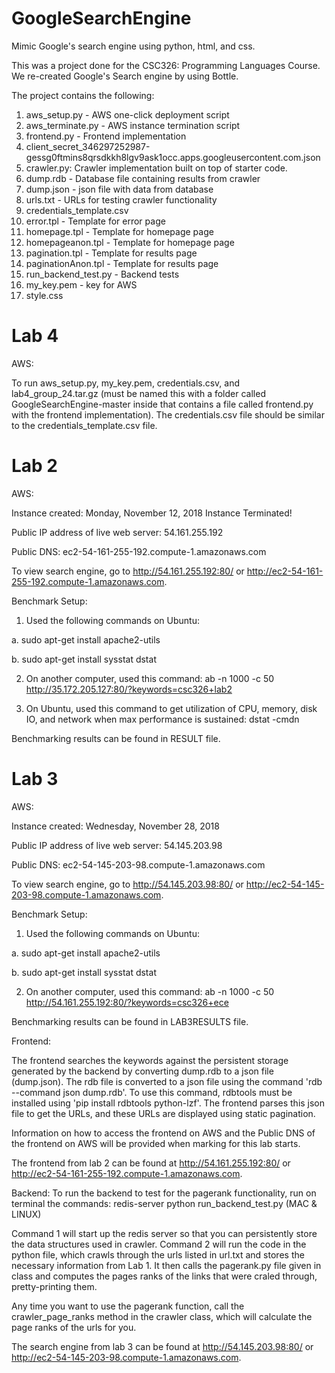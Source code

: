 # GoogleSearchEngine

Mimic Google's search engine using python, html, and css.

This was a project done for the CSC326: Programming Languages Course.
We re-created Google's Search engine by using Bottle.

The project contains the following:

1. aws_setup.py - AWS one-click deployment script
2. aws_terminate.py - AWS instance termination script
3. frontend.py - Frontend implementation 
4. client_secret_346297252987-gessg0ftmins8qrsdkkh8lgv9ask1occ.apps.googleusercontent.com.json
5. crawler.py: Crawler implementation built on top of starter code.
6. dump.rdb - Database file containing results from crawler
7. dump.json - json file with data from database 
8. urls.txt - URLs for testing crawler functionality
9. credentials_template.csv
10. error.tpl - Template for error page 
11. homepage.tpl - Template for homepage page 
12. homepageanon.tpl - Template for homepage page 
13. pagination.tpl - Template for results page 
14. paginationAnon.tpl - Template for results page 
15. run_backend_test.py - Backend tests
16. my_key.pem - key for AWS
17. style.css

# Lab 4

AWS:

To run aws_setup.py, my_key.pem, credentials.csv, and lab4_group_24.tar.gz (must be named this with a folder called GoogleSearchEngine-master inside that contains a file called frontend.py with the frontend implementation). The credentials.csv file should be similar to the credentials_template.csv file. 

# Lab 2

AWS:

Instance created: Monday, November 12, 2018
Instance Terminated!

Public IP address of live web server: 54.161.255.192

Public DNS: ec2-54-161-255-192.compute-1.amazonaws.com   

To view search engine, go to http://54.161.255.192:80/ or http://ec2-54-161-255-192.compute-1.amazonaws.com.

Benchmark Setup:

1. Used the following commands on Ubuntu:

a. sudo apt-get install apache2-utils

b. sudo apt-get install sysstat dstat

2. On another computer, used this command: ab -n 1000 -c 50 http://35.172.205.127:80/?keywords=csc326+lab2

3. On Ubuntu, used this command to get utilization of CPU, memory, disk IO,
   and network when max performance is sustained: dstat -cmdn

Benchmarking results can be found in RESULT file.

# Lab 3

AWS:

Instance created: Wednesday, November 28, 2018

Public IP address of live web server: 54.145.203.98

Public DNS: ec2-54-145-203-98.compute-1.amazonaws.com 

To view search engine, go to http://54.145.203.98:80/ or http://ec2-54-145-203-98.compute-1.amazonaws.com.

Benchmark Setup:

1. Used the following commands on Ubuntu:

a. sudo apt-get install apache2-utils

b. sudo apt-get install sysstat dstat

2. On another computer, used this command: ab -n 1000 -c 50 http://54.161.255.192:80/?keywords=csc326+ece

Benchmarking results can be found in LAB3RESULTS file.

Frontend:

The frontend searches the keywords against the persistent storage generated by the backend by converting dump.rdb to a json file (dump.json). The rdb file is converted to a json file using the command 'rdb --command json dump.rdb'. To use this command, rdbtools must be installed using 'pip install rdbtools python-lzf'. The frontend parses this json file to get the URLs, and these URLs are displayed using static pagination.

Information on how to access the frontend on AWS and the Public DNS of the frontend on AWS will be provided when marking for this lab starts.

The frontend from lab 2 can be found at http://54.161.255.192:80/ or http://ec2-54-161-255-192.compute-1.amazonaws.com.

Backend:
To run the backend to test for the pagerank functionality, run on terminal the commands:
redis-server
python run_backend_test.py (MAC & LINUX)

Command 1 will start up the redis server so that you can persistently store the data structures used in crawler.
Command 2 will run the code in the python file, which crawls through the urls listed in url.txt and stores the necessary information from Lab 1. It then calls the pagerank.py file given in class and computes the pages ranks of the links that were craled through, pretty-printing them.

Any time you want to use the pagerank function, call the crawler_page_ranks method in the crawler class, which will calculate the page ranks of the urls for you.

The search engine from lab 3 can be found at http://54.145.203.98:80/ or http://ec2-54-145-203-98.compute-1.amazonaws.com.

